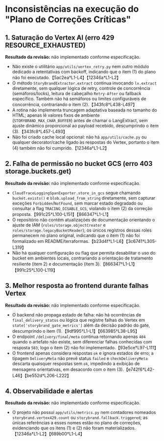 # Inconsistências na execução do "Plano de Correções Críticas"

## 1. Saturação do Vertex AI (erro 429 RESOURCE_EXHAUSTED)
**Resultado da revisão:** não implementado conforme especificação.

- Não existe o utilitário `app/utils/vertex_retry.py` nem outro módulo dedicado a retentativas com backoff, indicando que o item (1) do plano não foi executado.【5ac2ea†L1-L4】【12346a†L1-L2】
- O método `StoryBrandExtractor.extract` continua invocando `lx.extract` diretamente, sem qualquer lógica de retry, controle de concorrência (semáforos/locks), leitura de cabeçalho `Retry-After` ou fallback específico. Também não há semáforos ou limites configuráveis de concorrência, contrariando o item (2).【343fc8†L438-L497】
- A rotina não implementa truncagem adaptativa baseada no tamanho do HTML; apenas lê valores fixos de ambiente (`STORYBRAND_MAX_CHAR_BUFFER`) antes de chamar o LangExtract, sem ajuste dinâmico proporcional ao payload recebido, descumprindo o item (3).【343fc8†L457-L493】
- Não foi criado cache local opcional: não há `app/utils/cache.py` ou qualquer decorator/cache ligado às respostas do Vertex, portanto o item (4) também não foi cumprido.【12346a†L1-L2】

## 2. Falha de permissão no bucket GCS (erro 403 storage.buckets.get)
**Resultado da revisão:** não implementado conforme especificação.

- `CloudTraceLoggingSpanExporter.store_in_gcs` segue chamando `bucket.exists()` e `blob.upload_from_string` diretamente, sem capturar exceções `Forbidden`/`NotFound`, sem marcar estado degradado ou consultar a flag `TRACING_DISABLE_GCS`, violando o item (2) da correção proposta.【991c25†L100-L151】【866347†L1-L1】
- O repositório não contém atualizações de documentação orientando o ajuste de IAM (`roles/storage.objectCreator` e `roles/storage.legacyBucketReader`); os únicos registros dessas roles permanecem no plano original, indicando que o item (1) não foi formalizado em README/terraformas.【b23d4f†L1-L6】【3c6741†L305-L319】
- Não há qualquer configuração ou flag que permita desabilitar o uso do bucket em ambientes locais, contrariando a orientação de tratamento resiliente (item 2) e documentação (item 3).【866347†L1-L1】【991c25†L100-L119】

## 3. Melhor resposta ao frontend durante falhas Vertex
**Resultado da revisão:** não implementado conforme especificação.

- O backend não propaga estado de falha: não há ocorrências de `final_delivery_status` ou lógica que registre falhas do Vertex em `state['storybrand_gate_metrics']` além da decisão padrão do gate, descumprindo o item (1).【9df995†L1-L1】【663985†L38-L95】
- O endpoint `/delivery/final/meta` continua retornando apenas `404` quando o artefato não existe, sem diferenciar falhas conhecidas com resposta `503`, logo o item (2) não foi implementado.【93e5ce†L97-L111】
- O frontend apenas considera respostas `ok` e ignora estados de erro; a tipagem `DeliveryMeta` não prevê status `failed` e `checkDeliveryMeta` descarta quaisquer respostas sem `ok`, impedindo a exibição de mensagens orientativas, em desacordo com o item (3).【e742f6†L42-L46】【be552d†L206-L222】

## 4. Observabilidade e alertas
**Resultado da revisão:** não implementado conforme especificação.

- O projeto não possui `app/utils/metrics.py` nem contadores nomeados `storybrand.vertex429.count` ou `storybrand.fallback.triggered`; as únicas referências a esses nomes estão no plano de correções, evidenciando que os itens (1) e (2) não foram materializados.【12346a†L1-L2】【689b00†L1-L4】
